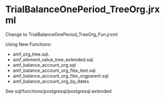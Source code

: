 # TrialBalanceOnePeriod_TreeOrg.jrxml

Change to
TrialBalanceOnePeriod_TreeOrg_Fun.jrxml

Using New Functions:

- amf_org_tree.sql. 
- amf_element_value_tree_extended.sql.
- amf_balance_account_org.sql
- amf_balance_account_org_flex_test.sql.
- amf_balance_account_org_flex_orgparent.sql.
- amf_balance_account_org_by_dates

See sql/functions/postgresql/postgresql.extended